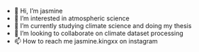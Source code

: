 - 👋 Hi, I’m jasmine
- 👀 I’m interested in atmospheric science 
- 🌱 I’m currently studying climate science and doing my thesis
- 💞️ I’m looking to collaborate on climate dataset processing 
- 📫 How to reach me jasmine.kingxx on instagram

<!---
jasminekingxx/jasminekingxx is a ✨ special ✨ repository because its `README.md` (this file) appears on your GitHub profile.
You can click the Preview link to take a look at your changes.
--->
